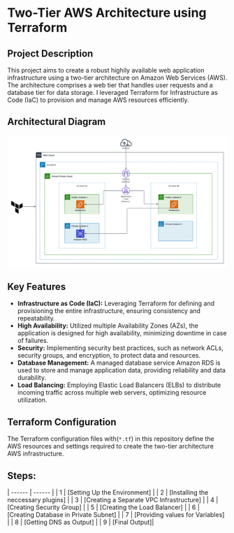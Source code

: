 # Two-Tier AWS Architecture using Terraform

## Project Description 
This project aims to create a robust highily available web application infrastructure using a two-tier architecture on Amazon Web Services (AWS). The architecture comprises a web tier that handles user requests and a database tier for data storage. I leveraged Terraform for Infrastructure as Code (IaC) to provision and manage AWS resources efficiently.

## Architectural Diagram 

![architectural-diagram](https://github.com/kotgire58/2-tier-infra/blob/main/image.png)


## Key Features

- **Infrastructure as Code (IaC):** Leveraging Terraform for defining and provisioning the entire infrastructure, ensuring consistency and repeatability.
- **High Availability:** Utilized multiple Availability Zones (AZs), the application is designed for high availability, minimizing downtime in case of failures.
- **Security:** Implementing security best practices, such as network ACLs, security groups, and encryption, to protect data and resources.
- **Database Management:** A managed database service  Amazon RDS is used to store and manage application data, providing reliability and data durability.
- **Load Balancing:** Employing Elastic Load Balancers (ELBs) to distribute incoming traffic across multiple web servers, optimizing resource utilization.



## Terraform Configuration

The Terraform configuration files with(`*.tf`) in this repository define the AWS resources and settings required to create the two-tier architecture AWS infrastructure.

## Steps:

| ------ | ------ |
| 1 | [Setting Up the Environment] |
| 2 | [Installing the neccessary plugins] |
| 3 | [Creating a Separate VPC Infrastructure] |
| 4 | [Creating Security Group] |
| 5 | [Creating the Load Balancer] |
| 6 | [Creating Database in Private Subnet] |
| 7 | [Providing values for Variables] |
| 8 | [Getting DNS as Output] |
| 9 | [Final Output]|



